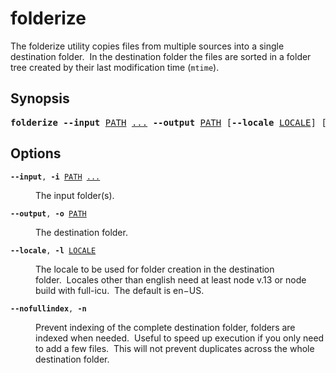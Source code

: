 # folderize
The folderize utility copies files from multiple sources into a single destination folder.&nbsp;&nbsp;In the destination folder the files are sorted in a folder tree created by their last modification time (`mtime`).

## Synopsis
<pre><b>folderize</b> <b>--input</b> <ins>PATH</ins> <ins>...</ins> <b>--output</b> <ins>PATH</ins> [<b>--locale</b> <ins>LOCALE</ins>] [<b>--nofullindex</b>]</pre>

## Options

<div><code><b>--input</b>, <b>-i</b> <ins>PATH</ins> <ins>...</ins></code></div>
<dl><dd>The input folder(s).</dd></dl>

<div><code><b>--output</b>, <b>-o</b> <ins>PATH</ins></code></div>
<dl><dd>The destination folder.</dd></dl>

<div><code><b>--locale</b>, <b>-l</b> <ins>LOCALE</ins></code></div>
<dl><dd>The locale to be used for folder creation in the destination folder.&nbsp;&nbsp;Locales other than english need at least node v.13 or node build with full-icu.&nbsp;&nbsp;The default is en−US.</pre></dd></dl>

<div><code><b>--nofullindex</b>, <b>-n</b></code></div>
<dl><dd>Prevent indexing of the complete destination folder, folders are indexed when needed.&nbsp;&nbsp;Useful to speed up execution if you only need to add a few files.&nbsp;&nbsp;This will not prevent duplicates across the whole destination folder.</dd></dl>
